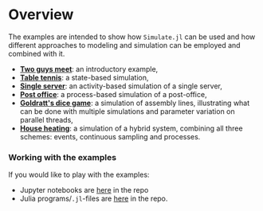 # Overview

The examples are intended to show how `Simulate.jl` can be used and how different approaches to modeling and simulation can be employed and combined with it.

- [**Two guys meet**](greeting.md): an introductory example,
- [**Table tennis**](singleserver.md): a state-based simulation,
- [**Single server**](tabletennis.md): an activity-based simulation of a single server,
- [**Post office**](postoffice/postoffice.md): a process-based simulation of a post-office,
- [**Goldratt's dice game**](dicegame/dicegame.md): a simulation of assembly lines,
  illustrating what can be done with multiple simulations and parameter variation on
  parallel threads,
- [**House heating**](house_heating/house_heating.md): a simulation of a hybrid system,
  combining all three schemes: events, continuous sampling and processes.

### Working with the examples

If you would like to play with the examples:

- Jupyter notebooks are [here](https://github.com/pbayer/Simulate.jl/tree/master/docs/notebooks) in the repo
- Julia programs/`.jl`-files are [here](https://github.com/pbayer/Simulate.jl/tree/master/docs/examples) in the repo.
